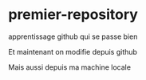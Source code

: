 # premier-repository
apprentissage github qui se passe bien

Et maintenant on modifie depuis github

Mais aussi depuis ma machine locale

